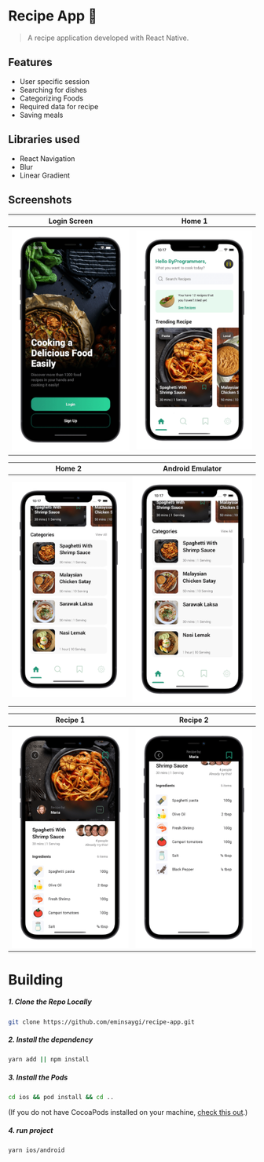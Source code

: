 # Recipe App 📙

> A recipe application developed with React Native.

## Features
- User specific session
- Searching for dishes
- Categorizing Foods
- Required data for recipe
- Saving meals


## Libraries used

- React Navigation
- Blur
- Linear Gradient

## Screenshots



Login Screen | Home 1 
:-------------------------: | :-------------------------: 
![Preview](/Images/1.png) | ![Preview](/Images/2.png)

Home 2  | Android Emulator
:-------------------------: | :-------------------------:
![Preview](/Images/3.png) | ![Preview](/Images/3.png)

Recipe 1 | Recipe 2
:-------------------------: | :-------------------------:
![Preview](/Images/4.png) | ![Preview](/Images/5.png)



# Building


##### 1. Clone the Repo Locally
```Bash
git clone https://github.com/eminsaygi/recipe-app.git
```

##### 2. Install the dependency
```Bash
yarn add || npm install
```

##### 3. Install the Pods
```Bash
cd ios && pod install && cd ..
```
(If you do not have CocoaPods installed on your machine, [check this out](https://cocoapods.org/#install).)

##### 4. run project
```Bash
yarn ios/android 
```

